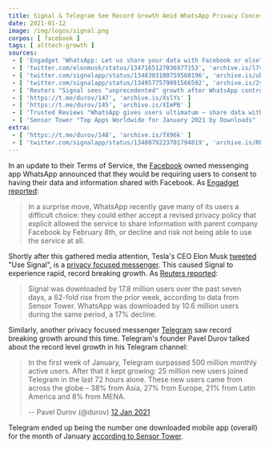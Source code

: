 ```yaml
---
title: Signal & Telegram See Record Growth Amid WhatsApp Privacy Concerns
date: 2021-01-12
image: /img/logos/signal.png
corpos: [ facebook ]
tags: [ alttech-growth ]
sources:
 - [ 'Engadget "WhatsApp: Let us share your data with Facebook or else" by Chris Velazco (7 Jan 2021)', 'archive.is/bYPHF' ]
 - [ 'twitter.com/elonmusk/status/1347165127036977153', 'archive.is/l7v1x' ]
 - [ 'twitter.com/signalapp/status/1348303100759560196', 'archive.is/uhLy4' ]
 - [ 'twitter.com/signalapp/status/1349577579091566592', 'archive.is/2y68k' ]
 - [ 'Reuters "Signal sees "unprecedented" growth after WhatsApp controversy" by Munsif Vengattil, Eva Mathews (13 Jan 2021)', 'archive.is/ouLPZ' ]
 - [ 'https://t.me/durov/147', 'archive.is/XslYs' ]
 - [ 'https://t.me/durov/145', 'archive.is/XImPB' ]
 - [ 'Trusted Reviews "WhatsApp gives users ultimatum – share data with Facebook or lose access" by Chris Smith (7 Jan 2021)', 'archive.is/WgjdG' ]
 - [ 'Sensor Tower "Top Apps Worldwide for January 2021 by Downloads" (4 Feb 2021)', 'archive.is/ep9cO' ]
extra:
 - [ 'https://t.me/durov/148', 'archive.is/fX96k' ]
 - [ 'twitter.com/signalapp/status/1348079223701794819', 'archive.is/RPLW2' ]
---
```


In an update to their Terms of Service, the [Facebook](/facebook/) owned
messenging app WhatsApp announced that they would be requiring users to consent
to having their data and information shared with Facebook. As [Engadget
reported](https://archive.is/bYPHF#selection-1489.0-1493.163):

> In a surprise move, WhatsApp recently gave many of its users a difficult
> choice: they could either accept a revised privacy policy that explicit
> allowed the service to share information with parent company Facebook by
> February 8th, or decline and risk not being able to use the service at all.

Shortly after this gathered media attention, Tesla's CEO Elon Musk
[tweeted](https://archive.is/l7v1x) "Use Signal", is a [privacy focused
messenger](https://signal.org/). This caused Signal to experience rapid, record
breaking growth. As [Reuters
reported](https://archive.is/ouLPZ#selection-403.0-403.227):

> Signal was downloaded by 17.8 million users over the past seven days, a
> 62-fold rise from the prior week, according to data from Sensor Tower.
> WhatsApp was downloaded by 10.6 million users during the same period, a 17%
> decline.

Similarly, another privacy focused messenger [Telegram](https://telegram.org/)
saw record breaking growth around this time. Telegram's founder Pavel Durov
talked about the record level growth in his Telegram channel:

> In the first week of January, Telegram surpassed 500 million monthly active
> users. After that it kept growing: 25 million new users joined Telegram in
> the last 72 hours alone. These new users came from across the globe – 38%
> from Asia, 27% from Europe, 21% from Latin America and 8% from MENA.
>
> -- Pavel Durov (@durov) [12 Jan 2021](https://archive.is/XslYs#selection-111.0-111.293)

Telegram ended up being the number one downloaded mobile app (overall) for the
month of January [according to Sensor Tower](https://archive.is/ep9cO).
